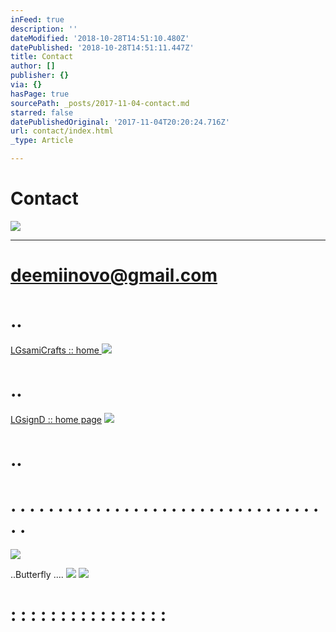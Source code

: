 ```yaml
---
inFeed: true
description: ''
dateModified: '2018-10-28T14:51:10.480Z'
datePublished: '2018-10-28T14:51:11.447Z'
title: Contact
author: []
publisher: {}
via: {}
hasPage: true
sourcePath: _posts/2017-11-04-contact.md
starred: false
datePublishedOriginal: '2017-11-04T20:20:24.716Z'
url: contact/index.html
_type: Article

---
```

# Contact
![](https://the-grid-user-content.s3-us-west-2.amazonaws.com/3ed518b1-a75e-422a-8acd-56083d51b926.jpg)

---

# deemiinovo@gmail.com

# ..
[LGsamiCrafts :: home ][0]
![](https://the-grid-user-content.s3-us-west-2.amazonaws.com/004bdc97-e0ca-49ab-86d1-88c01656c1a7.jpg)

# **..**
[LGsignD :: home page][1]
![](https://the-grid-user-content.s3-us-west-2.amazonaws.com/d18be00d-55cc-4c6f-9294-0a79974e091a.jpg)

# ..

# . . . . . . . . . . . . . . . . . . . . . . . . . . . . . . . . . . .
![](https://the-grid-user-content.s3-us-west-2.amazonaws.com/53adb8e8-bf78-4911-9a5b-86e2c6f88c81.jpg)

..Butterfly ....
![](https://the-grid-user-content.s3-us-west-2.amazonaws.com/5fe03625-87f7-4744-bcf8-430f196f8d32.jpg)
![](https://the-grid-user-content.s3-us-west-2.amazonaws.com/16510b5b-5d23-4393-95cb-39f9b9cc43a5.jpg)

# : : : : : : : : : : : : : : : :

[0]: https://thegrid.ai/lgsamicrafts/
[1]: https://thegrid.ai/lgsignd/